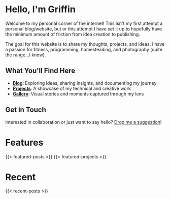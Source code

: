 # Hello, I'm Griffin

Welcome to my personal corner of the internet! This isn't my first attempt a personal blog/website, but or this attempt I have set it up to hopefully have the minimum amount of friction from idea creation to publishing.

The goal for this website is to share my thoughts, projects, and ideas. I have a passion for fitness, programming, homesteading, and photography (quite the range...I know).

## What You'll Find Here

- **[Blog](/posts)**: Exploring ideas, sharing insights, and documenting my journey
- **[Projects](/projects)**: A showcase of my technical and creative work
- **[Gallery](/gallery)**: Visual stories and moments captured through my lens

## Get in Touch

Interested in collaboration or just want to say hello? [Drop me a suggestion](/suggestion-form)!

# Features
{{< featured-posts >}}
{{< featured-projects >}}

# Recent
{{< recent-posts >}}